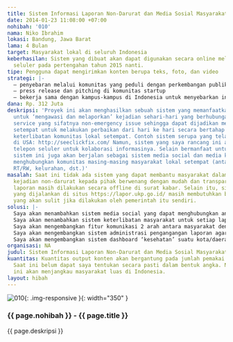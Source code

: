 ```yaml
---
title: Sistem Informasi Laporan Non-Darurat dan Media Sosial Masyarakat Lokal Indonesia
date: 2014-01-23 11:08:00 +07:00
nohibah: '010'
nama: Niko Ibrahim
lokasi: Bandung, Jawa Barat
lama: 4 Bulan
target: Masyarakat lokal di seluruh Indonesia
keberhasilan: Sistem yang dibuat akan dapat digunakan secara online melalui media
  seluler pada pertengahan tahun 2015 nanti.
tipe: Pengguna dapat mengirimkan konten berupa teks, foto, dan video
strategi: |-
  – penyebaran melalui komunitas yang peduli dengan perkembangan publik (komunitas masyarakat di twitter/facebook)
  – press release dan pitching di komunitas startup
  – bekerja sama dengan kampus-kampus di Indonesia untuk menyebarkan informasi kepada para mahasiswanya untuk menjadi agen perubahan lokal dengan menggunakan sistem ini
dana: Rp. 312 Juta
deskripsi: 'Proyek ini akan menghasilkan sebuah sistem yang memanfaatkan media seluler
  untuk ‘mengawasi dan melaporkan’ kejadian sehari-hari yang berhubungan dengan public
  service yang sifatnya non-emergency issue sehingga dapat dijadikan media oleh pemerintah
  setempat untuk melakukan perbaikan dari hari ke hari secara bertahap berdasarkan
  keterlibatan komunitas lokal setempat. Contoh sistem serupa yang telah berjalan
  di USA: http://seeclickfix.com/ Namun, sistem yang saya rancang ini akan lebih memanfaatkan
  telepon seluler untuk kolaborasi informasinya. Selain bermanfaat untuk pelaporan,
  sistem ini juga akan berjalan sebagai sistem media social dan media komunikasi untuk
  menghubungkan komunitas masing-masing masyarakat lokal setempat (antar tetangga,
  RT/RW, kelurahan, dst.)'
masalah: Saat ini tidak ada sistem yang dapat membantu masyarakat dalam melaporkan
  kejadian non-darurat kepada pihak berwenang dengan mudah dan transparan. Kebanyakan
  laporan masih dilakukan secara offline di surat kabar. Selain itu, sistem online
  yang dijalankan di situs https://lapor.ukp.go.id/ masih membutuhkan banyak pengembangan
  yang akan sulit jika dilakukan oleh pemerintah itu sendiri.
solusi: |-
  Saya akan menambahkan sistem media social yang dapat menghubungkan antar tetangga, RT/RW, kelurahan, dst.
  Saya akan menambahkan sistem keterlibatan masyarakat untuk setiap laporan dari seseorang (seperti di sistem seeclickfix.com)
  Saya akan mengembangkan fitur komunikasi 2 arah antara masyarakat dengan pihak berwenang, sehingga masyarakat akan secara cepat mengetahui penanganan masalah di daerahnya masing-masing
  Saya akan mengembangkan sistem administrasi pengangangan laporan agar dapat digunakan oleh pihak berwenang dengan baik.
  Saya akan mengembangkan sistem dashboard ‘kesehatan’ suatu kota/daerah, agar masyarakat dan pemerintah setempat menyadari masalah-masalah dan seberapa cepat tanggapnya instansi terkait dalam menangani setiap masalah tersebut
organisasi: NA
judul: Sistem Informasi Laporan Non-Darurat dan Media Sosial Masyarakat Lokal Indonesia
kuantitas: Kuantitas output konten akan bergantung pada jumlah pemakai sistem ini.
  Saat ini belum dapat saya tentukan secara pasti dalam bentuk angka. Namun, sistem
  ini akan menjangkau masyarakat luas di Indonesia.
layout: hibah
---
```


![010](/static/img/hibahcms/010.png){: .img-responsive }{: width="350" }

### {{ page.nohibah }} - {{ page.title }}

{{ page.deskripsi }}
